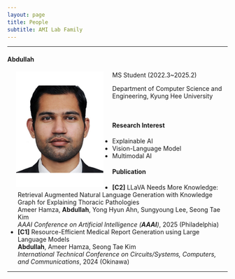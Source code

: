 ```yaml
---
layout: page
title: People 
subtitle: AMI Lab Family
---
```


<hr>

#### Abdullah
  
<img src="https://raw.githubusercontent.com/ailabkhu/ailabkhu.github.io/master/img/Abdullah.jpg" width="200" height="265" align="left" hspace="20" />
MS Student (2022.3~2025.2)        

Department of Computer Science and Engineering, Kyung Hee University         
            
<br>

#### Research Interest
* Explainable AI
* Vision-Language Model
* Multimodal AI

#### Publication
- **[C2]** LLaVA Needs More Knowledge: Retrieval Augmented Natural Language Generation with Knowledge Graph for Explaining Thoracic Pathologies                                    
  Ameer Hamza, **Abdullah**, Yong Hyun Ahn, Sungyoung Lee, Seong Tae Kim           
_AAAI Conference on Artificial Intelligence (**AAAI**)_, 2025 (Philadelphia)
- **[C1]** Resource-Efficient Medical Report Generation using Large Language Models                                      
**Abdullah**, Ameer Hamza, Seong Tae Kim           
_International Technical Conference on Circuits/Systems, Computers, and Communications_, 2024 (Okinawa)


<hr>
